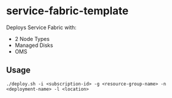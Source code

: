 # service-fabric-template

Deploys Service Fabric with:

* 2 Node Types
* Managed Disks
* OMS

## Usage

```
./deploy.sh -i <subscription-id> -g <resource-group-name> -n <deployment-name> -l <location>
```


